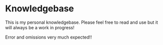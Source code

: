 # Knowledgebase

This is my personal knowledgebase. Please feel free to read and use but it will always be a work in progress!

Error and omissions very much expected!!
